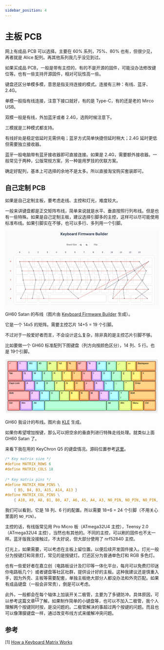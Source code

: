 ```yaml
---
sidebar_position: 4
---
```


# 主板 PCB

网上有成品 PCB 可以选择。主要在 60% 系列，75%、80% 也有，但很少见，再者就是 Alice 配列。再其他系列我几乎没见到过。

如果买成品 PCB，一般是带有主控的，有的不是开源的固件，可能没办法修改键位等。也有一些支持开源固件，相对可玩性高一些。

键盘还区分单模多模，意思是指支持连接的模式。连接有三种：有线、蓝牙、2.4G。

单模一般指有线连接，注意下接口就好，有的是 Type-C，有的还是老的 Mirco USB。

双模一般是有线，外加蓝牙或者 2.4G，选购时候注意下。

三模就是三种模式都支持。

有线好处是稳定低延时无需供电；蓝牙方式简单快捷但延时稍大；2.4G 延时更低但需要独立接收器。

蓝牙一般电脑带有蓝牙接收器即可直接连接。如果是 2.4G，需要额外接收器。一般常见于两种，公版常规方案，另一种是用罗技的优联方案。

确定好配列，基本上可选择的余地不是太多。所以直接淘宝购买套装即可。

## 自己定制 PCB

如果是自己定制主板，要考虑走线、主控和灯光，难度较大。

一般来讲键盘都是正交矩阵布线，简单来说就是水平、垂直按照行列布线。但是也有一些特殊。如果是自己定制主板，建议选择引脚多的主控，这样可以尽可能使用标准布线。如果引脚实在不够，也可以多行、多列用一个引脚。

![GH60 Satan 的布线](../assets/keyboard-customization-3.png)

GH60 Satan 的布线（图片由 [Keyboard Firmware Builder](https://kbfirmware.com) 生成）。

它是一个 14x5 的矩阵。需要主控芯片 14+5 = 19 个引脚。

不过对于一般爱好者而言，不会设计这么复杂，除非真的是主控芯片引脚不够。

比如要做一个 GH60 标准配列下图键盘（列方向按颜色区分），14 列、5 行。也是 19个引脚。

![GH60 我设计的布线](../assets/keyboard-customization-4.png)

GH60
我设计的布线。图片由 [KLE](http://www.keyboard-layout-editor.com/##@@_c=%23ff9191&t=%23000%3B&=~`&_c=%23c8a1ff&t=%23000000%3B&=!1&_c=%2391e9ff%3B&=%2F@2&_c=%23a3ffc3%3B&=%233&_c=%23deff87%3B&=$4&_c=%23ffcf5c%3B&=%255&_c=%23ffa85e%3B&=^6&_c=%23ff9191%3B&=%2F&7&_c=%23c8a1ff%3B&=*8&_c=%2391e9ff%3B&=(9&_c=%23a3ffc3%3B&=)0&_c=%23deff87%3B&=%2F_-&_c=%23ffcf5c%3B&=+%2F=&_c=%23ffa85e&w:2%3B&=Backspace%3B&@_c=%23ff9191&w:1.5%3B&=Tab&_c=%23c8a1ff%3B&=Q&_c=%2391e9ff%3B&=W&_c=%23a3ffc3%3B&=E&_c=%23deff87%3B&=R&_c=%23ffcf5c%3B&=T&_c=%23ffa85e%3B&=Y&_c=%23ff9191%3B&=U&_c=%23c8a1ff%3B&=I&_c=%2391e9ff%3B&=O&_c=%23a3ffc3%3B&=P&_c=%23deff87%3B&={[&_c=%23ffcf5c%3B&=}]&_c=%23ffa85e&w:1.5%3B&=|\%3B&@_c=%23ff9191&w:1.75%3B&=Caps)
生成。

如果你希望增加按键，那么可以把空余的垂直列进行特殊走线处理。就类似上面 GH60 Satan 了。

来看下我在用的 KeyChron Q5 的键盘情况。源码位置参考[这里](https://github.com/Keychron/qmk_firmware/blob/master/keyboards/keychron/q5/config.h)。

```c
/* Key matrix size */
#define MATRIX_ROWS 6
#define MATRIX_COLS 18

/* Key matrix pins */
#define MATRIX_ROW_PINS \
    { B5, B4, B3, A15, A14, A13 }
#define MATRIX_COL_PINS \
    { A10, A9, A8, B1, B0, A7, A6, A5, A4, A3, NO_PIN, NO_PIN, NO_PIN, NO_PIN, NO_PIN, NO_PIN, NO_PIN, NO_PIN }
```

我们可以看到，它是 18 列、6 行的配置。所以需要 18+6 = 24 个引脚（不用关心里面的 `NO_PIN`）。

主控的话，有线版常见用 Pro Micro 板（ATmega32U4 主控），Teensy 2.0（ATmega32U4 主控），当然也有其他的。不同的主控，可以刷的固件也不太一样。蓝牙版我没接触过，不太好说，但大部分使用了 nrf52840 主控。

灯光上，如果需要，可以考虑在主板上留位置。以便后续开发固件接入。灯光一般分为按键灯和背景灯，常见的是按键灯。灯还区分为普通单色灯和 RGB 多色灯。

也有一些爱好者在嘉立创（电路板设计及打印等一体化平台，每月可以免费打印迷你电路板几个）或者键盘等社区社群，提供设计好的主板。这种我建议还是慎重入手，因为外壳、主板等需要配套，单独主板绝大部分人都没办法和外壳匹配。如果有成品键盘（一般会非常贵），倒是可以考虑。

此外，一般都会在每个轴体上加装开关二极管，主要为了多键防冲。具体原因，可以参考这篇文章<sup>[[1]](#参考)</sup>了解。如果制作简单的小键盘等，也可以不加入二极管，我个人理解两个按键同时按，是没问题的。二极管解决的事超过两个按键的问题。而且也可以像薄膜键盘一样，通过改变布线方式来缓解冲突问题。

## 参考

[1]&nbsp;[How a Keyboard Matrix Works](https://docs.qmk.fm/#/zh-cn/how_a_matrix_works)
